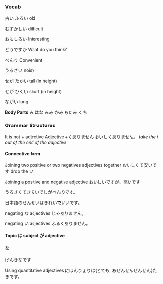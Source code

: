 
### Vocab
古い
ふるい
old

むずかしい
difficult

おもしろい
Interesting

どうですか
What do you think?

べんり
Convenient 

うるさい
noisy

せが たかい
tall (in height)

せが ひくい
short (in height)

ながい
long

**Body Parts**
み
はな
みみ
かみ
あたみ
くち
### Grammar Structures

It is not + adjective
Adjective +くありません
おいしくありません。
*take the i out of the end of the adjective*

#### Connective form
Joining two positive or two negatives adjectives together
おいしくて安いです
drop the い

Joining a positive and negative adjective
おいしいですが、高いです

うるさくてきらいでしがべんりです。


日本語のせんせいはきれい**で**いいです。

negating な adjectives
じゃありません。


negating い adjectives
ふるくありません。
#### Topic は subject が adjective

#### な
げんきなです

Using quantitative adjectives
にほんりょりは{とても, あぜんぜんぜんぜん}たきです。

